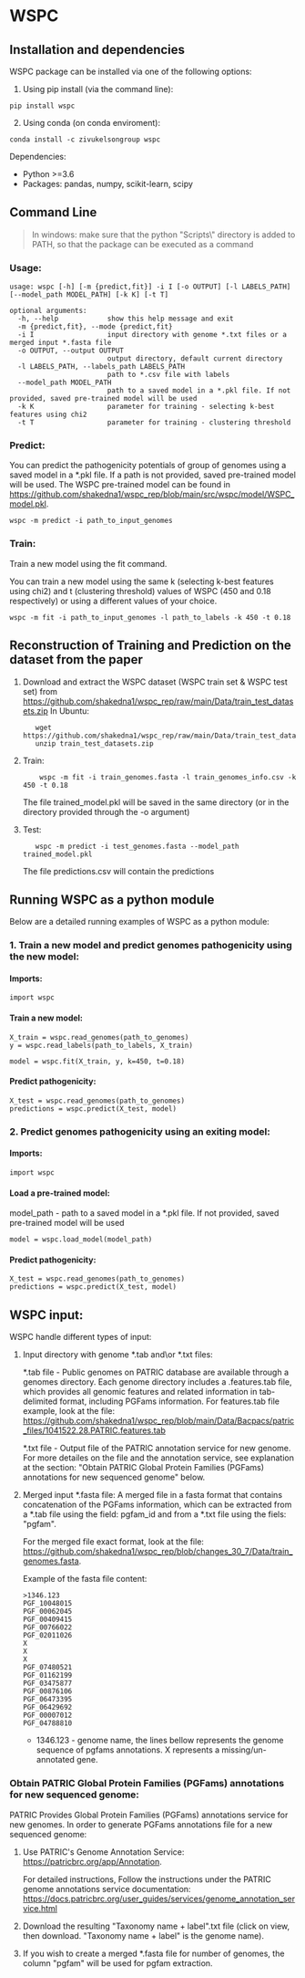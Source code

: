 # WSPC

## Installation and dependencies

WSPC package can be installed via one of the following options:

1. Using pip install (via the command line):
```buildoutcfg
pip install wspc
```
2. Using conda (on conda enviroment):
```buildoutcfg
conda install -c zivukelsongroup wspc
```

Dependencies:

- Python >=3.6
- Packages: pandas, numpy, scikit-learn, scipy

## Command Line

> In windows: make sure that the python "Scripts\\" directory is added to PATH,
>so that the package can be executed as a command

### Usage:

```buildoutcfg
usage: wspc [-h] [-m {predict,fit}] -i I [-o OUTPUT] [-l LABELS_PATH] [--model_path MODEL_PATH] [-k K] [-t T]

optional arguments:
  -h, --help            show this help message and exit
  -m {predict,fit}, --mode {predict,fit}
  -i I                  input directory with genome *.txt files or a merged input *.fasta file
  -o OUTPUT, --output OUTPUT
                        output directory, default current directory
  -l LABELS_PATH, --labels_path LABELS_PATH
                        path to *.csv file with labels
  --model_path MODEL_PATH
                        path to a saved model in a *.pkl file. If not provided, saved pre-trained model will be used
  -k K                  parameter for training - selecting k-best features using chi2
  -t T                  parameter for training - clustering threshold
```

### Predict:

You can predict the pathogenicity potentials of group of genomes using a saved model in a *.pkl file.
If a path is not provided, saved pre-trained model will be used.
The WSPC pre-trained model can be found in https://github.com/shakedna1/wspc_rep/blob/main/src/wspc/model/WSPC_model.pkl.

```buildoutcfg
wspc -m predict -i path_to_input_genomes
```


### Train:

Train a new model using the fit command.

You can train a new model using the same k (selecting k-best features using chi2)
and t (clustering threshold) values of WSPC (450 and 0.18 respectively) or using a
different values of your choice.

```buildoutcfg
wspc -m fit -i path_to_input_genomes -l path_to_labels -k 450 -t 0.18
```

## Reconstruction of Training and Prediction on the dataset from the paper

1. Download and extract the WSPC dataset (WSPC train set & WSPC test set) from https://github.com/shakedna1/wspc_rep/raw/main/Data/train_test_datasets.zip
    In Ubuntu:
    ```buildoutcfg
       wget https://github.com/shakedna1/wspc_rep/raw/main/Data/train_test_datasets.zip
       unzip train_test_datasets.zip
    ```

2. Train:
    ```buildoutcfg
        wspc -m fit -i train_genomes.fasta -l train_genomes_info.csv -k 450 -t 0.18
    ```
   The file trained_model.pkl will be saved in the same directory (or in the directory provided through
    the -o argument)

3. Test:
    ```buildoutcfg
       wspc -m predict -i test_genomes.fasta --model_path trained_model.pkl
    ```
   The file predictions.csv will contain the predictions

## Running WSPC as a python module

Below are a detailed running examples of WSPC as a python module:

### 1. Train a new model and predict genomes pathogenicity using the new model:



#### Imports:
```
import wspc
```

#### Train a new model:
```
X_train = wspc.read_genomes(path_to_genomes)
y = wspc.read_labels(path_to_labels, X_train)

model = wspc.fit(X_train, y, k=450, t=0.18)
```

#### Predict pathogenicity:
```
X_test = wspc.read_genomes(path_to_genomes)
predictions = wspc.predict(X_test, model)
```

### 2. Predict genomes pathogenicity using an exiting model:

#### Imports:
```
import wspc
```

#### Load a pre-trained model:


model_path - path to a saved model in a *.pkl file. If not provided, saved pre-trained model will be used
```
model = wspc.load_model(model_path)
```

#### Predict pathogenicity:
```
X_test = wspc.read_genomes(path_to_genomes)
predictions = wspc.predict(X_test, model)
```

## WSPC input:

WSPC handle different types of input:

1. Input directory with genome *.tab and\or *.txt files:

   *.tab file - Public genomes on PATRIC database are available through a genomes directory. Each genome directory includes a
   .features.tab file, which provides all genomic features and related information in tab-delimited format, including
   PGFams information.
   For features.tab file example, look at the file:
    https://github.com/shakedna1/wspc_rep/blob/main/Data/Bacpacs/patric_files/1041522.28.PATRIC.features.tab

    *.txt file - Output file of the PATRIC annotation service for new genome. For more detailes on the file and the
    annotation service, see explanation at the section:
     "Obtain PATRIC Global Protein Families (PGFams) annotations for new sequenced genome" below.

2. Merged input *.fasta file:
   A merged file in a fasta format that contains concatenation of the PGFams information, which can be extracted from
   a *.tab file using the field: pgfam_id and from a *.txt file using the fiels: "pgfam".

   For the merged file exact format, look at the file: https://github.com/shakedna1/wspc_rep/blob/changes_30_7/Data/train_genomes.fasta.

    Example of the fasta file content:
    ```
    >1346.123
    PGF_10048015
    PGF_00062045
    PGF_00409415
    PGF_00766022
    PGF_02011026
    X
    X
    X
    PGF_07480521
    PGF_01162199
    PGF_03475877
    PGF_00876106
    PGF_06473395
    PGF_06429692
    PGF_00007012
    PGF_04788810
    ```
    * 1346.123 - genome name, the lines bellow represents the genome sequence of pgfams annotations. X represents a missing/un-annotated gene.



### Obtain PATRIC Global Protein Families (PGFams) annotations for new sequenced genome:

PATRIC Provides Global Protein Families (PGFams) annotations service for new genomes.
In order to generate PGFams annotations file for a new sequenced genome:

1. Use PATRIC's Genome Annotation Service: https://patricbrc.org/app/Annotation.

    For detailed instructions, Follow the instructions under the PATRIC genome annotations service documentation:
    https://docs.patricbrc.org/user_guides/services/genome_annotation_service.html

2. Download the resulting "Taxonomy name + label".txt file (click on view, then download. "Taxonomy name + label" is the genome name).

3. If you wish to create a merged *.fasta file for number of genomes, the column "pgfam" will be used for pgfam extraction.


